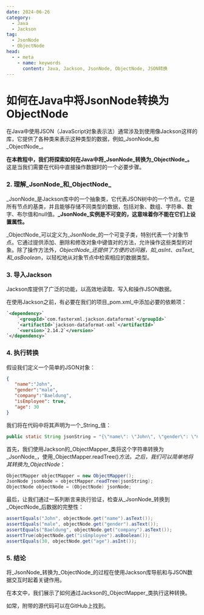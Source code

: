 ```yaml
---
date: 2024-06-26
category:
  - Java
  - Jackson
tag:
  - JsonNode
  - ObjectNode
head:
  - - meta
    - name: keywords
      content: Java, Jackson, JsonNode, ObjectNode, JSON转换
---
```

# 如何在Java中将JsonNode转换为ObjectNode

在Java中使用JSON（JavaScript对象表示法）通常涉及到使用像Jackson这样的库，它提供了各种类来表示这种类型的数据，例如_JsonNode_和_ObjectNode_。

**在本教程中，我们将探索如何在Java中将_JsonNode_转换为_ObjectNode_。** 这是当我们需要在代码中直接操作数据时的一个必要步骤。

### 2. 理解_JsonNode_和_ObjectNode_

_JsonNode_是Jackson库中的一个抽象类，它代表JSON树中的一个节点。它是所有节点的基类，并且能够存储不同类型的数据，包括对象、数组、字符串、数字、布尔值和null值。**_JsonNode_实例是不可变的，这意味着你不能在它们上设置属性。**

_ObjectNode_可以定义为_JsonNode_的一个可变子类，特别代表一个对象节点。它通过提供添加、删除和修改对象中键值对的方法，允许操作这些类型的对象。除了操作方法外，_ObjectNode_还提供了方便的访问器，如_asInt_、_asText_和_asBoolean_，以轻松地从对象节点中检索相应的数据类型。

### 3. 导入Jackson

Jackson库提供了广泛的功能，以高效地读取、写入和操作JSON数据。

在使用Jackson之前，有必要在我们的项目_pom.xml_中添加必要的依赖项：

```xml
`<dependency>`
    `<groupId>`com.fasterxml.jackson.dataformat`</groupId>`
    `<artifactId>`jackson-dataformat-xml`</artifactId>`
    `<version>`2.14.2`</version>`
`</dependency>`
```

### 4. 执行转换

假设我们定义一个简单的JSON对象：

```json
{
   "name":"John",
   "gender":"male",
   "company":"Baeldung",
   "isEmployee": true,
   "age": 30
}
```

我们将在代码中将其声明为一个_String_值：

```java
public static String jsonString = "{\"name\": \"John\", \"gender\": \"male\", \"company\": \"Baeldung\", \"isEmployee\": true, \"age\": 30}";
```

首先，我们使用Jackson的_ObjectMapper_类将这个字符串转换为_JsonNode_，使用_ObjectMapper.readTree()_方法。之后，我们可以简单地将其转换为_ObjectNode_：

```java
ObjectMapper objectMapper = new ObjectMapper();
JsonNode jsonNode = objectMapper.readTree(jsonString);
ObjectNode objectNode = (ObjectNode) jsonNode;
```

最后，让我们通过一系列断言来执行验证，检查从_JsonNode_转换到_ObjectNode_后数据的完整性：

```java
assertEquals("John", objectNode.get("name").asText());
assertEquals("male", objectNode.get("gender").asText());
assertEquals("Baeldung", objectNode.get("company").asText());
assertTrue(objectNode.get("isEmployee").asBoolean());
assertEquals(30, objectNode.get("age").asInt());
```

### 5. 结论

将_JsonNode_转换为_ObjectNode_的过程在使用Jackson库导航和与JSON数据交互时起着关键作用。

在本文中，我们展示了如何通过Jackson的_ObjectMapper_类执行这种转换。

如常，附带的源代码可以在GitHub上找到。